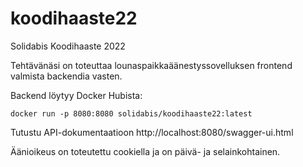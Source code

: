 # koodihaaste22
Solidabis Koodihaaste 2022

Tehtävänäsi on toteuttaa lounaspaikkaäänestyssovelluksen frontend valmista backendia vasten.

Backend löytyy Docker Hubista:

    docker run -p 8080:8080 solidabis/koodihaaste22:latest

Tutustu API-dokumentaatioon http://localhost:8080/swagger-ui.html

Äänioikeus on toteutettu cookiella ja on päivä- ja selainkohtainen.
